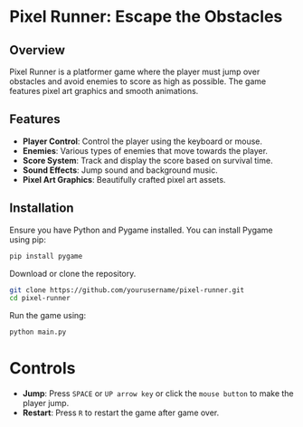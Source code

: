 # Pixel Runner: Escape the Obstacles

## Overview
Pixel Runner is a platformer game where the player must jump over obstacles and avoid enemies to score as high as possible. The game features pixel art graphics and smooth animations.

## Features
- **Player Control**: Control the player using the keyboard or mouse.
- **Enemies**: Various types of enemies that move towards the player.
- **Score System**: Track and display the score based on survival time.
- **Sound Effects**: Jump sound and background music.
- **Pixel Art Graphics**: Beautifully crafted pixel art assets.

## Installation
Ensure you have Python and Pygame installed. You can install Pygame using pip:
```sh
pip install pygame
```
Download or clone the repository.
```sh
git clone https://github.com/yourusername/pixel-runner.git
cd pixel-runner
```
Run the game using:
```sh
python main.py
```
# Controls
- **Jump**: Press `SPACE` or `UP arrow key` or click the `mouse button` to make the player jump.
- **Restart**: Press `R` to restart the game after game over.
